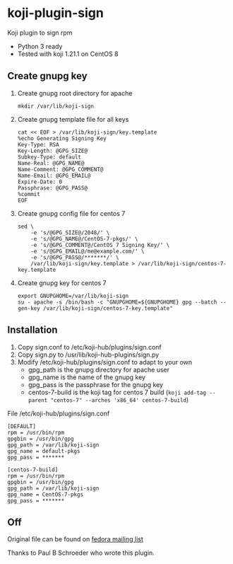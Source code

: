 # koji-plugin-sign

Koji plugin to sign rpm

* Python 3 ready
* Tested with koji 1.21.1 on CentOS 8

## Create gnupg key

1. Create gnupg root directory for apache

    ```
    mkdir /var/lib/koji-sign
    ```
2. Create gnupg template file for all keys

    ```
    cat << EOF > /var/lib/koji-sign/key.template
    %echo Generating Signing Key
    Key-Type: RSA
    Key-Length: @GPG_SIZE@
    Subkey-Type: default
    Name-Real: @GPG_NAME@
    Name-Comment: @GPG_COMMENT@
    Name-Email: @GPG_EMAIL@
    Expire-Date: 0
    Passphrase: @GPG_PASS@
    %commit
    EOF
    ```
3. Create gnupg config file for centos 7

    ```
    sed \
        -e 's/@GPG_SIZE@/2048/' \
        -e 's/@GPG_NAME@/CentOS-7-pkgs/' \
        -e 's/@GPG_COMMENT@/CentOS 7 Signing Key/' \
        -e 's/@GPG_EMAIL@/me@example.com/' \
        -e 's/@GPG_PASS@/*******/' \
        /var/lib/koji-sign/key.template > /var/lib/koji-sign/centos-7-key.template
    ```
4. Create gnupg key for centos 7

    ```
    export GNUPGHOME=/var/lib/koji-sign
    su - apache -s /bin/bash -c "GNUPGHOME=${GNUPGHOME} gpg --batch --gen-key /var/lib/koji-sign/centos-7-key.template"
    ```

## Installation

1. Copy sign.conf to /etc/koji-hub/plugins/sign.conf
2. Copy sign.py to /usr/lib/koji-hub-plugins/sign.py
3. Modify /etc/koji-hub/plugins/sign.conf to adapt to your own
    * gpg_path is the gnupg directory for apache user
    * gpg_name is the name of the gnupg key
    * gpg_pass is the passphrase for the gnupg key
    * centos-7-build is the koji tag for centos 7 build (```koji add-tag --parent "centos-7" --arches 'x86_64' centos-7-build```)

File /etc/koji-hub/plugins/sign.conf

```
[DEFAULT]
rpm = /usr/bin/rpm
gpgbin = /usr/bin/gpg
gpg_path = /var/lib/koji-sign
gpg_name = default-pkgs
gpg_pass = *******

[centos-7-build]
rpm = /usr/bin/rpm
gpgbin = /usr/bin/gpg
gpg_path = /var/lib/koji-sign
gpg_name = CentOS-7-pkgs
gpg_pass = *******

```

## Off

Original file can be found on [fedora mailing list](https://lists.fedoraproject.org/pipermail/buildsys/2011-February/003566.html)

Thanks to Paul B Schroeder who wrote this plugin.
